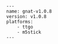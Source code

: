 
    ---
    name: gnat-v1.0.8
    version: v1.0.8
    platforms:
        - ttgo
        - m5stick
    ---
    